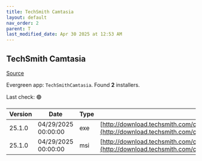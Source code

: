 ```yaml
---
title: TechSmith Camtasia
layout: default
nav_order: 2
parent: T
last_modified_date: Apr 30 2025 at 12:53 AM
---
```


## TechSmith Camtasia

[Source](https://www.techsmith.com/)

Evergreen app: `TechSmithCamtasia`. Found **2** installers.

Last check: 🟢

| Version | Date                | Type | URI                                                                                                                                                |
| ------- | ------------------- | ---- | -------------------------------------------------------------------------------------------------------------------------------------------------- |
| 25.1.0  | 04/29/2025 00:00:00 | exe  | [http://download.techsmith.com/camtasiastudio/releases/2510/camtasia.exe](http://download.techsmith.com/camtasiastudio/releases/2510/camtasia.exe) |
| 25.1.0  | 04/29/2025 00:00:00 | msi  | [http://download.techsmith.com/camtasiastudio/releases/2510/camtasia.msi](http://download.techsmith.com/camtasiastudio/releases/2510/camtasia.msi) |
